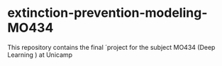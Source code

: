 # extinction-prevention-modeling-MO434
This repository contains the final ´project for the subject MO434 (Deep Learning ) at Unicamp
